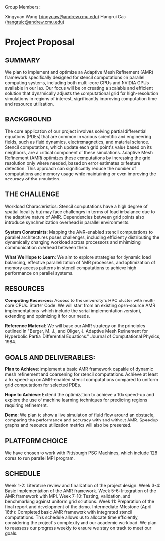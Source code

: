 Group Members:

Xingyuan Wang (xingyuaw@andrew.cmu.edu)
Hangrui Cao (hangruic@andrew.cmu.edu)

# Project Proposal


## SUMMARY

We plan to implement and optimize an Adaptive Mesh Refinement (AMR) framework specifically designed for stencil computations on parallel computing systems, including both multi-core CPUs and NVIDIA GPUs available in our lab. Our focus will be on creating a scalable and efficient solution that dynamically adjusts the computational grid for high-resolution simulations in regions of interest, significantly improving computation time and resource utilization.

## BACKGROUND
The core application of our project involves solving partial differential equations (PDEs) that are common in various scientific and engineering fields, such as fluid dynamics, electromagnetics, and material science. Stencil computations, which update each grid point's value based on its neighbors, are a critical component of these simulations. Adaptive Mesh Refinement (AMR) optimizes these computations by increasing the grid resolution only where needed, based on error estimates or feature detection. This approach can significantly reduce the number of computations and memory usage while maintaining or even improving the accuracy of the simulation.

## THE CHALLENGE
Workload Characteristics: Stencil computations have a high degree of spatial locality but may face challenges in terms of load imbalance due to the adaptive nature of AMR. Dependencies between grid points also introduce synchronization overhead in parallel environments.

**System Constraints**: Mapping the AMR-enabled stencil computations to parallel architectures poses challenges, including efficiently distributing the dynamically changing workload across processors and minimizing communication overhead between them.


**What We Hope to Learn**: We aim to explore strategies for dynamic load balancing, effective parallelization of AMR processes, and optimization of memory access patterns in stencil computations to achieve high performance on parallel systems.

## RESOURCES
**Computing Resources**: Access to the university's HPC cluster with multi-core CPUs.
Starter Code: We will start from an existing open-source AMR implementations (which include the serial implementation version), extending and optimizing it for our needs.

**Reference Material**: We will base our AMR strategy on the principles outlined in "Berger, M. J., and Oliger, J. Adaptive Mesh Refinement for Hyperbolic Partial Differential Equations." Journal of Computational Physics, 1984.

## GOALS AND DELIVERABLES:

**Plan to Achieve**:
Implement a basic AMR framework capable of dynamic mesh refinement and coarsening for stencil computations.
Achieve at least a 5x speed-up on AMR-enabled stencil computations compared to uniform grid computations for selected PDEs.

**Hope to Achieve**:
Extend the optimization to achieve a 10x speed-up and explore the use of machine learning techniques for predicting regions requiring refinement.

**Demo**: We plan to show a live simulation of fluid flow around an obstacle, comparing the performance and accuracy with and without AMR. Speedup graphs and resource utilization metrics will also be presented.

## PLATFORM CHOICE
We have chosen to work with Pittsburgh PSC Machines, which include 128 cores to run parallel MPI program. 

## SCHEDULE
Week 1-2: Literature review and finalization of the project design.
Week 3-4: Basic implementation of the AMR framework.
Week 5-6: Integration of the AMR framework with MPI.
Week 7-10: Testing, validation, and benchmarking against uniform grid solutions.
Week 11: Preparation of the final report and development of the demo.
Intermediate Milestone (April 16th): Completed basic AMR framework with integrated stencil computations.
This schedule allows us to allocate time efficiently, considering the project's complexity and our academic workload. We plan to reassess our progress weekly to ensure we stay on track to meet our goals.

